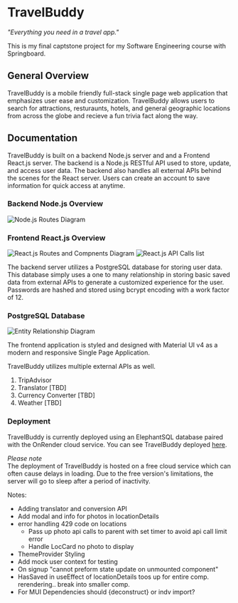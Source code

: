 # TravelBuddy

_"Everything you need in a travel app."_

This is my final captstone project for my Software Engineering course with Springboard.

## General Overview

TravelBuddy is a mobile friendly full-stack single page web application that emphasizes user ease and customization. TravelBuddy allows users to search for attractions, resturaunts, hotels, and general geographic locations from across the globe and recieve a fun trivia fact along the way.

## Documentation

TravelBuddy is built on a backend Node.js server and and a Frontend React.js server. The backend is a Node.js RESTful API used to store, update, and access user data. The backend also handles all external APIs behind the scenes for the React server. Users can create an account to save information for quick access at anytime.

### Backend Node.js Overview

![Node.js Routes Diagram](/documentation/BackendRoutes.jpg)

### Frontend React.js Overview

![React.js Routes and Compnents Diagram](/documentation/ReactComponentMap.jpg)
![React.js API Calls list](/documentation/FrontendAPI.jpg)

The backend server utilizes a PostgreSQL database for storing user data. This database simply uses a one to many relationship in storing basic saved data from external APIs to generate a customized experience for the user. Passwords are hashed and stored using bcrypt encoding with a work factor of 12.

### PostgreSQL Database

![Entity Relationship Diagram](/documentation/ERD.jpg)

The frontend application is styled and designed with Material UI v4 as a modern and responsive Single Page Application.

TravelBuddy utilizes multiple external APIs as well.

1. TripAdvisor
2. Translator [TBD]
3. Currency Converter [TBD]
4. Weather [TBD]

### Deployment

TravelBuddy is currently deployed using an ElephantSQL database paired with the OnRender cloud service.
You can see TravelBuddy deployed [here](https://travelbuddy-egbq.onrender.com/).

_Please note_ <br/>
The deployment of TravelBuddy is hosted on a free cloud service which can often cause delays in loading. Due to the free version's limitations, the server will go to sleep after a period of inactivity.

Notes:

- Adding translator and conversion API
- Add modal and info for photos in locationDetails
- error handling 429 code on locations
  - Pass up photo api calls to parent with set timer to avoid api call limit error
  - Handle LocCard no photo to display
- ThemeProvider Styling
- Add mock user context for testing
- On signup "cannot preform state update on unmounted component"
- HasSaved in useEffect of locationDetails toos up for entire comp. rerendering.. break into smaller comp.
- For MUI Dependencies should {deconstruct} or indv import?
